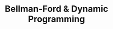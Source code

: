 ---
title: Bellman-Ford & Dynamic Programming
number: 22
time: 2022-03-18 12:00
location: Graham Hall 210
notes:
slides_pdf:
slide_ppt:
textbook:
---